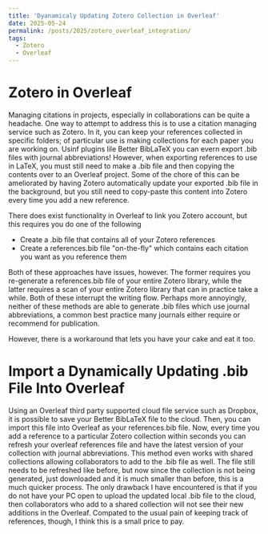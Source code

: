 ```yaml
---
title: 'Dyanamicaly Updating Zotero Collection in Overleaf'
date: 2025-05-24
permalink: /posts/2025/zotero_overleaf_integration/
tags:
  - Zotero
  - Overleaf
---
```


Zotero in Overleaf
======
Managing citations in projects, especially in collaborations can be quite a headache. One way to attempt to address this is to use a citation managing service such as Zotero. In it, you can keep your references collected in specific folders; of particular use is making collections for each paper you are working on. Usinf plugins lile Better BibLaTeX you can evern export .bib files with journal abbreviations! However, when exporting references to use in LaTeX, you must still need to make a .bib file and then copying the contents over to an Overleaf project. Some of the chore of this can be ameliorated by having Zotero automatically update your exported .bib file in the background, but you still need to copy-paste this content into Zotero every time you add a new reference. 

There does exist functionality in Overleaf to link you Zotero account, but this requires you do one of the following
- Create a .bib file that contains all of your Zotero references
- Create a references.bib file "on-the-fly" which contains each citation you want as you reference them

Both of these approaches have issues, however. The former requires you re-generate a references.bib file of your entire Zotero library, while the latter requires a scan of your entire Zotero library that can in practice take a while. Both of these interrupt the writing flow. Perhaps more annoyingly, neither of these methods are able to generate .bib files which use journal abbreviations, a common best practice many journals either require or recommend for publication.

However, there is a workaround that lets you have your cake and eat it too. 

Import a Dynamically Updating .bib File Into Overleaf
======
Using an Overleaf third party supported cloud file service such as Dropbox, it is possible to save your Better BibLaTeX file to the cloud. Then, you can import this file into Overleaf as your references.bib file. Now, every time you add a reference to a particular Zotero collection within seconds you can refresh your overleaf references file and have the latest version of your collection with journal abbreviations. This method even works with shared collections allowing collaborators to add to the .bib file as well. The file still needs to be refreshed like before, but now since the collection is not being generated, just downloaded and it is much smaller than before, this is a much quicker process. The only drawback I have encountered is that if you do not have your PC open to upload the updated local .bib file to the cloud, then collaborators who add to a shared collection will not see their new additions in the Overleaf. Compated to the usual pain of keeping track of references, though, I think this is a small price to pay.